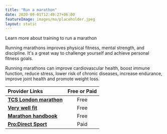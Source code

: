 ```yaml
---
title: "Run a marathon"
date: 2020-09-01T12:49:27+06:00
featureImage: images/ma/placeholder.jpeg
layout: static
---
```


Learn more about training to run a marathon

Running marathons improves physical fitness, mental strength, and discipline. It's a great way to challenge yourself and achieve personal fitness goals.

Running marathons can improve cardiovascular health, boost immune function, reduce stress, lower risk of chronic diseases, increase endurance, improve joint health and promote weight loss.

| Provider Links      | Free or Paid  |  
| :-----------          | :--------------:      |  
| [**TCS London marathon**](https://www.tcslondonmarathon.com/training/training-plans) | Free | 
| [**Very well fit**](https://www.verywellfit.com/reasons-to-run-a-marathon-2911072) | Free | 
| [**Marathon handbook**](https://marathonhandbook.com/6-reasons-why-you-should-run-a-marathon/) | Free | 
| [**Pro:Direct Sport**](https://www.awin1.com/cread.php?awinmid=6667&awinaffid=1198638&ued=https%3A%2F%2Fwww.prodirectsport.com%2Frunning%2F) | Paid | 
  

<br/><br/>






